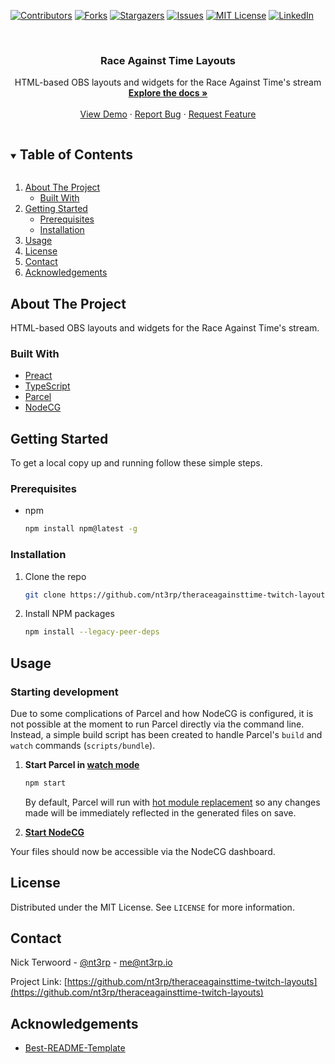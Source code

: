 [![Contributors][contributors-shield]][contributors-url]
[![Forks][forks-shield]][forks-url]
[![Stargazers][stars-shield]][stars-url]
[![Issues][issues-shield]][issues-url]
[![MIT License][license-shield]][license-url]
[![LinkedIn][linkedin-shield]][linkedin-url]

<!-- PROJECT LOGO -->
<br />
<p align="center">
  <!--a href="https://github.com/nt3rp/theraceagainsttime-twitch-layouts">
    <img src="images/logo.png" alt="Logo" width="80" height="80">
  </a-->

  <h3 align="center">Race Against Time Layouts</h3>

  <p align="center">
    HTML-based OBS layouts and widgets for the Race Against Time's stream
    <br />
    <a href="https://github.com/nt3rp/theraceagainsttime-twitch-layouts"><strong>Explore the docs »</strong></a>
    <br />
    <br />
    <a href="https://github.com/nt3rp/theraceagainsttime-twitch-layouts">View Demo</a>
    ·
    <a href="https://github.com/nt3rp/theraceagainsttime-twitch-layouts/issues">Report Bug</a>
    ·
    <a href="https://github.com/nt3rp/theraceagainsttime-twitch-layouts/issues">Request Feature</a>
  </p>
</p>

<!-- TABLE OF CONTENTS -->
<details open="open">
  <summary><h2 style="display: inline-block">Table of Contents</h2></summary>
  <ol>
    <li>
      <a href="#about-the-project">About The Project</a>
      <ul>
        <li><a href="#built-with">Built With</a></li>
      </ul>
    </li>
    <li>
      <a href="#getting-started">Getting Started</a>
      <ul>
        <li><a href="#prerequisites">Prerequisites</a></li>
        <li><a href="#installation">Installation</a></li>
      </ul>
    </li>
    <li><a href="#usage">Usage</a></li>
    <!--li><a href="#roadmap">Roadmap</a></li>
    <li><a href="#contributing">Contributing</a></li-->
    <li><a href="#license">License</a></li>
    <li><a href="#contact">Contact</a></li>
    <li><a href="#acknowledgements">Acknowledgements</a></li>
  </ol>
</details>

<!-- ABOUT THE PROJECT -->

## About The Project

<!-- [![Product Name Screen Shot][product-screenshot]](https://example.com) -->

HTML-based OBS layouts and widgets for the Race Against Time's stream.

### Built With

- [Preact](https://preactjs.com/)
- [TypeScript](https://www.typescriptlang.org/)
- [Parcel](https://parceljs.org/)
- [NodeCG](https://www.nodecg.dev/)

<!-- GETTING STARTED -->

## Getting Started

To get a local copy up and running follow these simple steps.

### Prerequisites

- npm
  ```sh
  npm install npm@latest -g
  ```

### Installation

1. Clone the repo
   ```sh
   git clone https://github.com/nt3rp/theraceagainsttime-twitch-layouts.git
   ```
2. Install NPM packages
   ```sh
   npm install --legacy-peer-deps
   ```

<!-- USAGE EXAMPLES -->

## Usage

### Starting development

Due to some complications of Parcel and how NodeCG is configured, it is not
possible at the moment to run Parcel directly via the command line. Instead,
a simple build script has been created to handle Parcel's `build` and `watch`
commands (`scripts/bundle`).

1. **Start Parcel in [watch mode](https://v2.parceljs.org/features/cli/#parcel-watch-%3Centries%3E)**

   ```sh
   npm start
   ```

   By default, Parcel will run with [hot module replacement](https://v2.parceljs.org/features/hmr/)
   so any changes made will be immediately reflected in the generated files
   on save.

2. **[Start NodeCG](https://www.nodecg.dev/docs/installing#start)**

Your files should now be accessible via the NodeCG dashboard.

<!-- ROADMAP -->

<!--
## Roadmap

See the [open issues](https://github.com/nt3rp/theraceagainsttime-twitch-layouts/issues) for a list of proposed features (and known issues).
-->

<!-- CONTRIBUTING -->

<!--
## Contributing

Contributions are what make the open source community such an amazing place to be learn, inspire, and create. Any contributions you make are **greatly appreciated**.

1. Fork the Project
2. Create your Feature Branch (`git checkout -b feature/AmazingFeature`)
3. Commit your Changes (`git commit -m 'Add some AmazingFeature'`)
4. Push to the Branch (`git push origin feature/AmazingFeature`)
5. Open a Pull Request
-->

<!-- LICENSE -->

## License

Distributed under the MIT License. See `LICENSE` for more information.

<!-- CONTACT -->

## Contact

Nick Terwoord - [@nt3rp](https://twitter.com/nt3rp) - me@nt3rp.io

Project Link: [https://github.com/nt3rp/theraceagainsttime-twitch-layouts](https://github.com/nt3rp/theraceagainsttime-twitch-layouts)

<!-- ACKNOWLEDGEMENTS -->

## Acknowledgements

- [Best-README-Template](https://github.com/othneildrew/Best-README-Template/)

<!-- MARKDOWN LINKS & IMAGES -->
<!-- https://www.markdownguide.org/basic-syntax/#reference-style-links -->

[contributors-shield]: https://img.shields.io/github/contributors/nt3rp/theraceagainsttime-twitch-layouts.svg?style=for-the-badge
[contributors-url]: https://github.com/nt3rp/theraceagainsttime-twitch-layouts/graphs/contributors
[forks-shield]: https://img.shields.io/github/forks/nt3rp/theraceagainsttime-twitch-layouts.svg?style=for-the-badge
[forks-url]: https://github.com/nt3rp/theraceagainsttime-twitch-layouts/network/members
[stars-shield]: https://img.shields.io/github/stars/nt3rp/theraceagainsttime-twitch-layouts.svg?style=for-the-badge
[stars-url]: https://github.com/nt3rp/theraceagainsttime-twitch-layouts/stargazers
[issues-shield]: https://img.shields.io/github/issues/nt3rp/theraceagainsttime-twitch-layouts.svg?style=for-the-badge
[issues-url]: https://github.com/nt3rp/theraceagainsttime-twitch-layouts/issues
[license-shield]: https://img.shields.io/github/license/nt3rp/theraceagainsttime-twitch-layouts.svg?style=for-the-badge
[license-url]: https://github.com/nt3rp/theraceagainsttime-twitch-layouts/blob/master/LICENSE.txt
[linkedin-shield]: https://img.shields.io/badge/-LinkedIn-black.svg?style=for-the-badge&logo=linkedin&colorB=555
[linkedin-url]: https://linkedin.com/in/nt3rp
